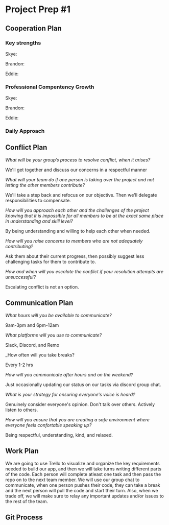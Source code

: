 # Project Prep #1

## Cooperation Plan

### Key strengths

Skye:

Brandon: 

Eddie:

### Professional Compentency Growth

Skye:

Brandon:

Eddie:

### Daily Approach

## Conflict Plan

_What will be your group’s process to resolve conflict, when it arises?_

We'll get together and discuss our concerns in a respectful manner

_What will your team do if one person is taking over the project and not 
letting the other members contribute?_

We'll take a step back and refocus on our objective. Then we'll delegate 
responsibilities to compensate.

_How will you approach each other and the challenges of the project knowing
that it is impossible for all members to be at the exact same place in
understanding and skill level?_

By being understanding and willing to help each other when needed.

_How will you raise concerns to members who are not adequately contributing?_

Ask them about their current progress, then possibly suggest less challenging 
tasks for them to contribute to.

_How and when will you escalate the conflict if your resolution attempts
are unsuccessful?_

Escalating conflict is not an option.

## Communication Plan

_What hours will you be available to communicate?_

9am-3pm and 6pm-12am

_What platforms will you use to communicate?_

Slack, Discord, and Remo

_How often will you take breaks?

Every 1-2 hrs

_How will you communicate after hours and on the weekend?_

Just occasionally updating our status on our tasks via discord group chat.

_What is your strategy for ensuring everyone's voice is heard?_

Genuinely consider everyone's opinion. Don't talk over others. Actively listen 
to others.

_How will you ensure that you are creating a safe environment where everyone 
feels confortable speaking up?_

Being respectful, understanding, kind, and relaxed.

## Work Plan
We are going to use Trello to visualize and organize the key requirements needed to build our app, and then we will take turns writing different parts of the code. Each person will complete atleast one task and then pass the repo on to the next team member. We will use our group chat to communicate, when one person pushes their code, they can take a break and the next person will pull the code and start their turn. Also, when we trade off, we will make sure to relay any important updates and/or issues to the rest of the team.


## Git Process
